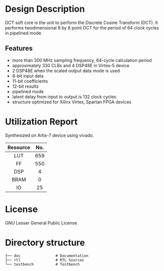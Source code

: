 # Design Description

DCT soft core is the unit to perform the Discrete Cosine Transform (DCT). It performs twodimensional 8 by 8 point DCT for the period of 64 clock cycles in pipelined mode.

## Features

- more than 300 MHz sampling frequency, 64-cycle calculation period
- approximately 330 CLBs and 4 DSP48E in Virtex-5 device
- 2 DSP48E when the scaled output data mode is used
- 8-bit input data
- 11-bit coefficients
- 12-bit results
- pipelined mode
- latent delay from input to output is 132 clock cycles
- structure optimized for Xilinx Virtex, Spartan FPGA devices


# Utilization Report
Synthesized on Artix-7 device using vivado.

|Resource| No.|
|:---:|:---:|
|LUT|659|
|FF|550|
|DSP|4|
|BRAM|0|
|IO|25|

# License
GNU Lesser General Public License

# Directory structure

    ├── doc                # Documentation
    ├── rtl                # RTL Sources
    └── testbench          # Testbench
